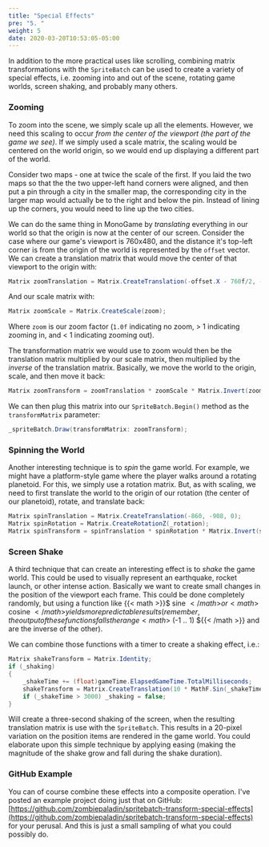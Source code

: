 ```yaml
---
title: "Special Effects"
pre: "5. "
weight: 5
date: 2020-03-20T10:53:05-05:00
---
```


In addition to the more practical uses like scrolling, combining matrix transformations with the `SpriteBatch` can be used to create a variety of special effects, i.e. zooming into and out of the scene, rotating game worlds, screen shaking, and probably many others.

### Zooming

To zoom into the scene, we simply scale up all the elements.  However, we need this scaling to occur _from the center of the viewport (the part of the game we see)_.  If we simply used a scale matrix, the scaling would be centered on the world origin, so we would end up displaying a different part of the world.

Consider two maps - one at twice the scale of the first.  If you laid the two maps so that the the two upper-left hand corners were aligned, and then put a pin through a city in the smaller map, the corresponding city in the larger map would actually be to the right and below the pin.  Instead of lining up the corners, you would need to line up the two cities.

We can do the same thing in MonoGame by _translating_ everything in our world so that the origin is now at the center of our screen.  Consider the case where our game's viewport is 760x480, and the distance it's top-left corner is from the origin of the world is represented by the `offset` vector.  We can create a translation matrix that would move the center of that viewport to the origin with:

```csharp
Matrix zoomTranslation = Matrix.CreateTranslation(-offset.X - 760f/2, -offset.Y - 480f/2, 0);
```

And our scale matrix with:

```csharp
Matrix zoomScale = Matrix.CreateScale(zoom);
```

Where `zoom` is our zoom factor (`1.0f` indicating no zoom, > 1 indicating zooming in, and < 1 indicating zooming out).

The transformation matrix we would use to zoom would then be the translation matrix multiplied by our scale matrix, then multiplied by the _inverse_ of the translation matrix.  Basically, we move the world to the origin, scale, and then move it back:

```csharp
Matrix zoomTransform = zoomTranslation * zoomScale * Matrix.Invert(zoomTranslation);
```

We can then plug this matrix into our `SpriteBatch.Begin()` method as the `transformMatrix` parameter:

```csharp
_spriteBatch.Draw(transformMatrix: zoomTransform);
```

### Spinning the World

Another interesting technique is to _spin_ the game world.  For example, we might have a platform-style game where the player walks around a rotating planetoid.  For this, we simply use a rotation matrix.  But, as with scaling, we need to first translate the world to the origin of our rotation (the center of our planetoid), rotate, and translate back:

```csharp
Matrix spinTranslation = Matrix.CreateTranslation(-860, -908, 0);
Matrix spinRotation = Matrix.CreateRotationZ(_rotation);
Matrix spinTransform = spinTranslation * spinRotation * Matrix.Invert(spinTranslation);
```

### Screen Shake

A third technique that can create an interesting effect is to _shake_ the game world.  This could be used to visually represent an earthquake, rocket launch, or other intense action.  Basically we want to create small changes in the position of the viewport each frame.  This could be done completely randomly, but using a function like {{< math >}}$ sine ${{< /math >}} or {{< math >}}$ cosine ${{< /math >}} yields more predictable results (remember, the output of these functions falls the range {{< math >}}$ (-1 .. 1) ${{< /math >}} and are the inverse of the other).

We can combine those functions with a timer to create a shaking effect, i.e.:

```csharp
Matrix shakeTransform = Matrix.Identity;
if (_shaking)
{
    _shakeTime += (float)gameTime.ElapsedGameTime.TotalMilliseconds;
    shakeTransform = Matrix.CreateTranslation(10 * MathF.Sin(_shakeTime), 10 * MathF.Cos(_shakeTime), 0);
    if (_shakeTime > 3000) _shaking = false;
}
```

Will create a three-second shaking of the screen, when the resulting translation matrix is use with the `SpriteBatch`.  This results in a 20-pixel variation on the position items are rendered in the game world.  You could elaborate upon this simple technique by applying easing (making the magnitude of the shake grow and fall during the shake duration). 

### GitHub Example

You can of course combine these effects into a composite operation.  I've posted an example project doing just that on GitHub: [https://github.com/zombiepaladin/spritebatch-transform-special-effects](https://github.com/zombiepaladin/spritebatch-transform-special-effects) for your perusal.  And this is just a small sampling of what you could possibly do.